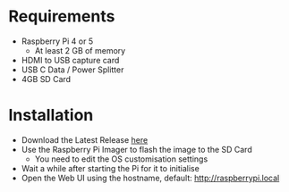 # Requirements
- Raspberry Pi 4 or 5
    - At least 2 GB of memory
- HDMI to USB capture card
- USB C Data / Power Splitter
- 4GB SD Card

# Installation
- Download the Latest Release [here](https://github.com/ConnorC432/switch-pi-bot/releases/latest/)
- Use the Raspberry Pi Imager to flash the image to the SD Card
    - You need to edit the OS customisation settings
- Wait a while after starting the Pi for it to initialise
- Open the Web UI using the hostname, default: http://raspberrypi.local
